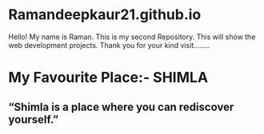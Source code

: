 # Ramandeepkaur21.github.io
Hello! My name is Raman. This is my second Repository. This will show the web development projects.
Thank you for your kind visit........
# My Favourite Place:- SHIMLA
## “Shimla is a place where you can rediscover yourself.”
